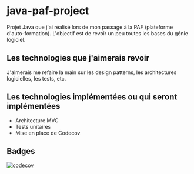 # java-paf-project
Projet Java que j'ai réalisé lors de mon passage à la PAF (plateforme d'auto-formation). L'objectif est de revoir un peu toutes les bases du génie logiciel.

## Les technologies que j'aimerais revoir
J'aimerais me refaire la main sur les design patterns, les architectures logicielles, les tests, etc.

## Les technologies implémentées ou qui seront implémentées
- Architecture MVC
- Tests unitaires
- Mise en place de Codecov

## Badges
[![codecov](https://codecov.io/github/ismaelbalaghni/java-paf-project/branch/master/graph/badge.svg?token=zaBSDvqS3V)](https://codecov.io/github/ismaelbalaghni/java-paf-project)
